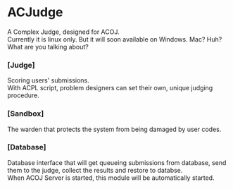 # ACJudge
A Complex Judge, designed for ACOJ.  
Currently it is linux only. But it will soon available on Windows.
Mac? Huh? What are you talking about?

### [Judge]
Scoring users' submissions.  
With ACPL script, problem designers can set their own, unique judging procedure.

### [Sandbox]
The warden that protects the system from being damaged by user codes.  

### [Database]
Database interface that will get queueing submissions from database, send them to the judge, collect the results and restore to databse.  
When ACOJ Server is started, this module will be automatically started.
